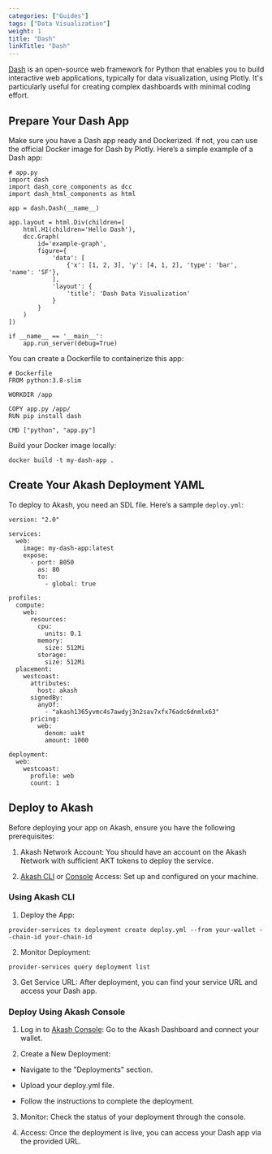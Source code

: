 ```yaml
---
categories: ["Guides"]
tags: ["Data Visualization"]
weight: 1
title: "Dash"
linkTitle: "Dash"
---
```


[Dash](https://dash.plotly.com) is an open-source web framework for Python that enables you to build interactive web applications, typically for data visualization, using Plotly. It's particularly useful for creating complex dashboards with minimal coding effort.

## Prepare Your Dash App

Make sure you have a Dash app ready and Dockerized. If not, you can use the official Docker image for Dash by Plotly. Here’s a simple example of a Dash app:

```
# app.py
import dash
import dash_core_components as dcc
import dash_html_components as html

app = dash.Dash(__name__)

app.layout = html.Div(children=[
    html.H1(children='Hello Dash'),
    dcc.Graph(
        id='example-graph',
        figure={
            'data': [
                {'x': [1, 2, 3], 'y': [4, 1, 2], 'type': 'bar', 'name': 'SF'},
            ],
            'layout': {
                'title': 'Dash Data Visualization'
            }
        }
    )
])

if __name__ == '__main__':
    app.run_server(debug=True)
```

You can create a Dockerfile to containerize this app:

```
# Dockerfile
FROM python:3.8-slim

WORKDIR /app

COPY app.py /app/
RUN pip install dash

CMD ["python", "app.py"]
```

Build your Docker image locally:

```
docker build -t my-dash-app .
```

## Create Your Akash Deployment YAML

To deploy to Akash, you need an SDL file. Here’s a sample `deploy.yml`:

```
version: "2.0"

services:
  web:
    image: my-dash-app:latest
    expose:
      - port: 8050
        as: 80
        to:
          - global: true

profiles:
  compute:
    web:
      resources:
        cpu:
          units: 0.1
        memory:
          size: 512Mi
        storage:
          size: 512Mi
  placement:
    westcoast:
      attributes:
        host: akash
      signedBy:
        anyOf:
          - "akash1365yvmc4s7awdyj3n2sav7xfx76adc6dnmlx63"
      pricing:
        web:
          denom: uakt
          amount: 1000

deployment:
  web:
    westcoast:
      profile: web
      count: 1

```

## Deploy to Akash

Before deploying your app on Akash, ensure you have the following prerequisites:

1. Akash Network Account: You should have an account on the Akash Network with sufficient AKT tokens to deploy the service.

2. [Akash CLI](/docs/getting-started/quickstart-guides/akash-cli/) or [Console](https://console.akash.network/) Access: Set up and configured on your machine.

### Using Akash CLI

1. Deploy the App:

```
provider-services tx deployment create deploy.yml --from your-wallet --chain-id your-chain-id
```

2. Monitor Deployment:

```
provider-services query deployment list
```

3. Get Service URL: After deployment, you can find your service URL and access your Dash app.

### Deploy Using Akash Console

1. Log in to [Akash Console](https://console.akash.network): Go to the Akash Dashboard and connect your wallet.

2. Create a New Deployment:

- Navigate to the "Deployments" section.

- Upload your deploy.yml file.
- Follow the instructions to complete the deployment.

3. Monitor: Check the status of your deployment through the console.

4. Access: Once the deployment is live, you can access your Dash app via the provided URL.




